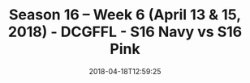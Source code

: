 ---
title: Season 16 – Week 6 (April 13 & 15, 2018) - DCGFFL - S16 Navy vs S16 Pink
teams-score:
- team: _teams/s16-navy.md
  score: 31
- team: _teams/s16-pink.md
  score: 18
mvp: ''
game-ball: ''
season: 16
week: 6
date: '2018-04-18T12:59:25'
pageid: season-16-week-6-april-13-15-2018-6353-vs-6360
---